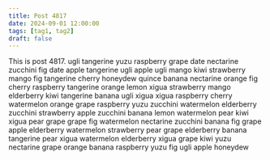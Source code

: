 ```yaml
---
title: Post 4817
date: 2024-09-01 12:00:00
tags: [tag1, tag2]
draft: false
---
```

This is post 4817.
ugli
tangerine
yuzu
raspberry
grape
date
nectarine
zucchini
fig
date
apple
tangerine
ugli
apple
ugli
mango
kiwi
strawberry
mango
fig
tangerine
cherry
honeydew
quince
banana
nectarine
orange
fig
cherry
raspberry
tangerine
orange
lemon
xigua
strawberry
mango
elderberry
kiwi
tangerine
banana
ugli
xigua
xigua
raspberry
cherry
watermelon
orange
grape
raspberry
yuzu
zucchini
watermelon
elderberry
zucchini
strawberry
apple
zucchini
banana
lemon
watermelon
pear
kiwi
xigua
pear
grape
grape
fig
watermelon
nectarine
zucchini
banana
fig
grape
apple
elderberry
watermelon
strawberry
pear
grape
elderberry
banana
tangerine
pear
xigua
watermelon
elderberry
xigua
grape
kiwi
yuzu
nectarine
grape
orange
banana
raspberry
yuzu
fig
ugli
apple
honeydew

